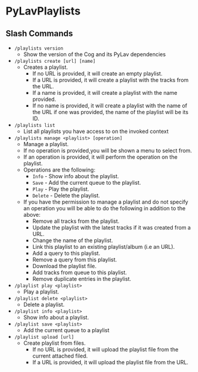 # PyLavPlaylists

## Slash Commands
- `/playlists version`
  -  Show the version of the Cog and its PyLav dependencies
- `/playlists create [url] [name]`
  - Creates a playlist.
    - If no URL is provided, it will create an empty playlist.
    - If a URL is provided, it will create a playlist with the tracks from the URL.
    - If a name is provided, it will create a playlist with the name provided.
    - If no name is provided, it will create a playlist with the name of the URL if one was provided, the name of the playlist will be its ID.
- `/playlists list`
  - List all playlists you have access to on the invoked context
- `/playlists manage <playlist> [operation]`
  -  Manage a playlist.
    - If no operation is provided,you will be shown a menu to select from.
    - If an operation is provided, it will perform the operation on the playlist.
    - Operations are the following:
      - `Info` - Show info about the playlist.
      - `Save` -  Add the current queue to the playlist.
      - `Play` -  Play the playlist.
      - `Delete` -  Delete the playlist.
    - If you have the permission to manage a playlist and do not specify an operation you will be able to do the following in addition to the above:
      - Remove all tracks from the playlist.
      - Update the playlist with the latest tracks if it was created from a URL.
      - Change the name of the playlist.
      - Link this playlist to an existing playlist/album (i.e an URL).
      - Add a query to this playlist.
      - Remove a query from this playlist.
      - Download the playlist file.
      - Add tracks from queue to this playlist.
      - Remove duplicate entries in the playlist.
- `/playlist play <playlist>`
  - Play a playlist.
- `/playlist delete <playlist>`
  - Delete a playlist.
- `/playlist info <playlist>`
  - Show info about a playlist.
- `/playlist save <playlist>`
  - Add the current queue to a playlist
- `/playlist upload [url]`
  - Create playlist from files.
    - If no URL is provided, it will upload the playlist file from the current attached filed.
    - If a URL is provided, it will upload the playlist file from the URL.
